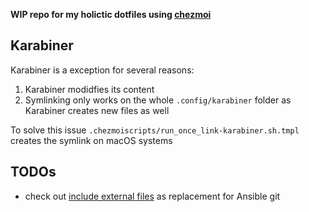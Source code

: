 **WIP repo for my holictic dotfiles using [chezmoi](https://www.chezmoi.io)**

## Karabiner

Karabiner is a exception for several reasons:

1. Karabiner modidfies its content
2. Symlinking only works on the whole `.config/karabiner` folder as Karabiner creates new files as well

To solve this issue `.chezmoiscripts/run_once_link-karabiner.sh.tmpl` creates the symlink on macOS systems

## TODOs

- check out [include external files](https://www.chezmoi.io/user-guide/include-files-from-elsewhere/#include-a-subdirectory-from-a-url) as replacement for Ansible git
